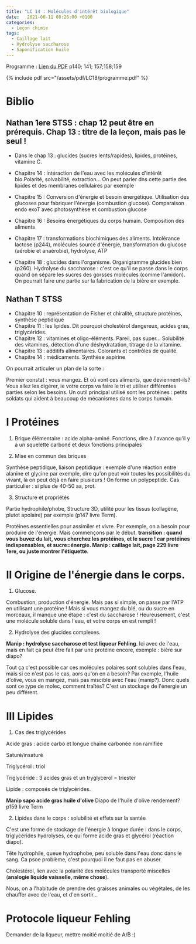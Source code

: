 ```yaml
---
title: "LC 14 : Molécules d'intérêt biologique"
date:   2021-06-11 08:26:00 +0100
categories:
  - Leçon chimie
tags:
  - Caillage lait
  - Hydrolyse saccharose
  - Saponification huile
---
```

Programme : [Lien du PDF](/assets/pdf/LC14/programme.pdf) p140; 141; 157;158;159

{% include pdf src="/assets/pdf/LC18/programme.pdf" %}

# Biblio
## Nathan 1ere STSS : chap 12 peut être en prérequis. Chap 13 : titre de la leçon, mais pas le seul ! 

- Dans le chap 13 : glucides (sucres lents/rapides), lipides, protéines, vitamine C.

- Chapitre 14 : intéraction de l'eau avec les molécules d'intérêt bio.Polarité, solvabilité, extraction... On peut parler dns cette partie des lipides et des membranes cellulaires par exemple

- Chapitre 15 : Conversion d'énergie et besoin énergétique. Utilisation des glucoses pour fabriquer l'énergie (combustion glucose). Comparaison endo exoT avec photosynthèse et combustion glucose

- Chapitre 16 : Besoins énergétiques du corps humain. Composition des aliments

- Chapitre 17 : transformations biochimiques des aliments. Intolérance lactose (p244), molécules source d'énergie, transformation du glucose (aérobie et anaérobie), hydrolyse, ATP

- Chapitre 18 : glucides dans l'organisme. Organigramme glucides bien (p260). Hydrolyse du saccharose : c'est ce qu'il se passe dans le corps quand on sépare les sucres des gorsses molécules (comme l'amidon). On pourrait faire une partie sur la fabrication de la bière en exemple.

## Nathan T STSS
- Chapitre 10 : représentation de Fisher et chiralité, structure protéines, synthèse peptidique
- Chapitre 11 : les lipides. Dit pourquoi cholestérol dangereux, acides gras, triglycérides.
- Chapitre 12 : vitamines et oligo-éléments. Pareil, pas super... Solubilité des vitamines, détection d'une déshydratation, titrage de la vitamine.
- Chapitre 13 : additifs alimentaires. Colorants et contrôles de qualité.
- Chapitre 14 : médicaments. Synthèse aspirine

On pourrait   articuler un plan de la sorte : 

Premier constat : vous mangez. Et où vont ces aliments, que deviennent-ils? Vous allez les digérer, ie votre corps va faire le tri et utiliser différentes parties selon les besoins. Un outil principal utilisé sont les protéines : petits soldats qui aident à beaucoup de mécanismes dans le corps humain.
# I Protéines 
1) Brique élémentaire : acide alpha-aminé. 
Fonctions, dire à l'avance qu'il y a un squelette carboné et deux fonctions principales

2) Mise en commun des briques 

Synthèse peptidique, liaison peptidique : exemple d'une réaction entre alanine et glycine par exemple, dire qu'on peut voir toutes les possibilités du vivant, là on peut déjà en faire plusieurs ! On forme un polypeptide. Cas particulier : si plus de 40-50 aa, prot.

3) Structure et propriétés

Partie hydrophile/phobe, Structure 3D,  utilité pour les tissus (collagène, plutot apolaire) par exemple (p147 livre Term).

Protéines essentielles pour assimiler et vivre. Par exemple, on a besoin pour produire de l'énergie. Mais commençons par le début. **transition : quand vous buvez du lait, vous cherchez les protéines, et le sucre ! car protéines indispensables, et sucre=énergie. Manip : caillage lait, page 229 livre 1ere, ou juste montrer l'étiquette**.

# II Origine de l'énergie dans le corps. 
1) Glucose. 

Combustion, production d'énergie. Mais pas si simple, on passe par l'ATP en utilisant une protéine ! Mais si vous mangez du blé, ou du sucre en morceaux, il manque une étape : c'est du saccharose ! Heureusement, c'est une molécule soluble dans l'eau, et votre corps en est rempli ! 
  
2) Hydrolyse des glucides complexes. 

**Manip : hydrolyse saccharose et test liqueur Fehling**. Ici avec de l'eau, mais en fait ça peut être fait par une protéine encore, exemple : bière sur diapo? 

Tout ça c'est possible car ces molécules polaires sont solubles dans l'eau, mais si ce n'est pas le cas, aors qu'on en a besoin? Par exemple, l'huile d'olive, vous en mangez, mais pas miscible avec l'eau (manip?). Donc quels sont ce type de molec, comment traîtés? C'est un stockage de l'énergie un peu différent.

# III Lipides 
1) Cas des triglycérides

Acide gras : acide carbo et longue chaîne carbonée non ramifiée

Saturé/insaturé

Triglycérol : triol

Triglycéride : 3 acides gras et un tryglycérol = triester

Lipide : composés de triglycérides. 

**Manip sapo acide gras huile d'olive** Diapo de l'huile d'olive rendement? p159 livre Term

2) Lipides dans le corps : solubilité et effets sur la santée

C'est une forme de stockage de l'énergie à longue durée : dans le corps, triglycérides hydrolysés, ce qui forme acide gras et glycérol (réaction diapo).

Tête hydrophile, queue hydrophobe, peu soluble dans l'eau donc dans le sang. Ca psoe problème, c'est pourquoi il ne faut pas en abuser

Cholestérol, lien avec la polarité des molécules transporté miscelles (**analogie liquide vaisselle, même chose**). 

Nous, on a l'habitude de prendre des graisses animales ou végétales, de les chauffer avec de l'eau, et d'en sortir...

# Protocole liqueur Fehling
Demander de la liqueur, mettre moitié moitié de A/B :)
